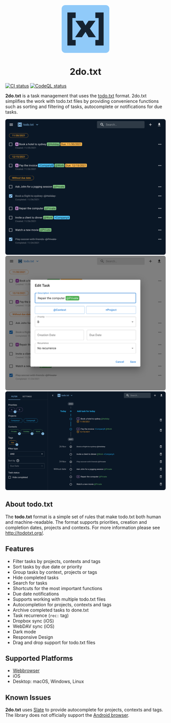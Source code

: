 <p align="center">
  <img width="150" src="public/logo.png" alt="2do.txt logo">
</p>

<h1 align="center">2do.txt</h1>

[![CI status][github-ci-action-image]][github-ci-action-url]
[![CodeQL status][github-codeql-analysis-action-image]][github-codeql-analysis-action-url]

[github-ci-action-image]: https://github.com/sodenn/2do-txt/actions/workflows/ci.yml/badge.svg
[github-ci-action-url]: https://github.com/sodenn/2do-txt/actions/workflows/ci.yml
[github-codeql-analysis-action-image]: https://github.com/sodenn/2do-txt/actions/workflows/codeql-analysis.yml/badge.svg
[github-codeql-analysis-action-url]: https://github.com/sodenn/2do-txt/actions/workflows/codeql-analysis.yml

**2do.txt** is a task management that uses the [todo.txt](https://github.com/todotxt/todo.txt) format. 2do.txt simplifies the work with todo.txt files by providing convenience functions such as sorting and filtering of tasks, autocomplete or notifications for due tasks.

<p align="center">
  <img width="600" style="border-radius: 6px;" src="./resources/screenshot1.png" alt="Screenshot">
  <img width="600" style="border-radius: 6px;" src="./resources/screenshot2.png" alt="Screenshot">
  <img width="600" style="border-radius: 6px;" src="./resources/screenshot3.png" alt="Screenshot">
</p>

## About todo.txt

The **todo.txt** format is a simple set of rules that make todo.txt both human and machine-readable. The format supports priorities, creation and completion dates, projects and contexts. For more information please see http://todotxt.org/.

## Features

- Filter tasks by projects, contexts and tags
- Sort tasks by due date or priority
- Group tasks by context, projects or tags
- Hide completed tasks
- Search for tasks
- Shortcuts for the most important functions
- Due date notifications
- Supports working with multiple todo.txt files
- Autocompletion for projects, contexts and tags
- Archive completed tasks to done.txt
- Task recurrence (`rec:` tag)
- Dropbox sync (iOS)
- WebDAV sync (iOS)
- Dark mode
- Responsive Design
- Drag and drop support for todo.txt files

## Supported Platforms
- [Webbrowser](https://2do-txt-sodenn.vercel.app/)
- iOS
- Desktop: macOS, Windows, Linux

## Known Issues

**2do.txt** uses [Slate](https://github.com/ianstormtaylor/slate) to provide autocomplete for projects, contexts and tags. The library does not officially support the [Android browser](https://docs.slatejs.org/general/faq#what-browsers-and-devices-does-slate-support).
